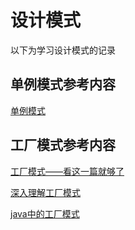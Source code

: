 # 设计模式

以下为学习设计模式的记录

## 单例模式参考内容
[单例模式](https://www.runoob.com/design-pattern/singleton-pattern.html)

## 工厂模式参考内容
[工厂模式——看这一篇就够了](https://juejin.im/entry/58f5e080b123db2fa2b3c4c6)

[深入理解工厂模式](https://segmentfault.com/a/1190000015050674)

[java中的工厂模式](https://www.jianshu.com/p/bf8341c75304)

